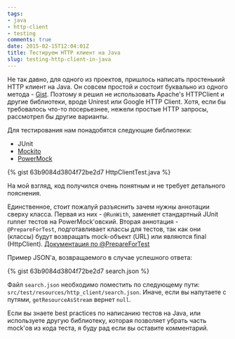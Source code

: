 ```yaml
---
tags:
- java
- http-client
- testing
comments: true
date: 2015-02-15T12:04:01Z
title: Тестируем HTTP клиент на Java
slug: testing-http-client-in-java
---
```


Не так давно, для одного из проектов, пришлось написать простенький HTTP клиент
на Java. Он совсем простой и состоит буквально из одного метода -
[Gist](https://gist.github.com/melekes/63b9084d3804f72be2d7#file-httpclient-java).
Поэтому я решил не использовать Apache's HTTPClient и другие библиотеки, вроде
Unirest или Google HTTP Client. Хотя, если бы требовалось что-то посерьезнее,
нежели простые HTTP запросы, рассмотрел бы другие варианты.

<!--more-->

Для тестирования нам понадобятся следующие библиотеки:

* JUnit
* [Mockito](https://github.com/mockito/mockito)
* [PowerMock](https://code.google.com/p/powermock/)

{% gist 63b9084d3804f72be2d7 HttpClientTest.java %}

На мой взгляд, код получился очень понятным и не требует детального пояснения.

Единственное, стоит пожалуй разъяснить зачем нужны аннотации сверху класса.
Первая из них - `@RunWith`, заменяет стандартный JUnit runner тестов на
PowerMock'овский. Вторая аннотация - `@PrepareForTest`, подготавливает классы для
тестов, так как они (классы) будут возвращать mock-объект (URL) или являются
final (HttpClient). [Документация по @PrepareForTest](https://powermock.googlecode.com/svn/docs/powermock-1.3.5/apidocs/org/powermock/core/classloader/annotations/PrepareForTest.html)

Пример JSON'а, возвращаемого в случае успешного ответа:

{% gist 63b9084d3804f72be2d7 search.json %}

Файл `search.json` необходимо поместить по следующему пути:
`src/test/resources/http_client/search.json`. Иначе, если вы напутаете с
путями, `getResourceAsStream` вернет `null`.

Если вы знаете best practices по написанию тестов на Java, или используете
другую библиотеку, которая позволяет убрать часть mock'ов из кода теста, я буду
рад если вы оставите комментарий.

